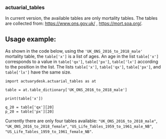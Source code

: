 ### actuarial_tables

In current version, the available tables are only mortality tables. 
The tables are collected from: https://www.ons.gov.uk/ , https://mort.soa.org/.

## Usage example:

As shown in the code below, using the `'UK_ONS_2016_to_2018_male'` mortality table,  the `table['x']` is a list of ages.
An age in the list `table['x']` corresponds to a value in `table['qx']`, `table['px']`, `table['lx']` according to the position in the list.
The lists `table['x']`, `table['qx']`, `table['px']`, and `table['lx']` have the same size.

```
import actuarydesk.actuarial_tables as at

table = at.table_dictionary['UK_ONS_2016_to_2018_male']

print(table['x'])

q_20 = table['qx'][20]
p_20 = table['px'][20]
```
Currently there are only four tables available: `"UK_ONS_2016_to_2018_male"`, `"UK_ONS_2016_to_2018_female"`, `"US_Life_Tables_1959_to_1961_male_NB"`, `"US_Life_Tables_1959_to_1961_female_NB"`.
